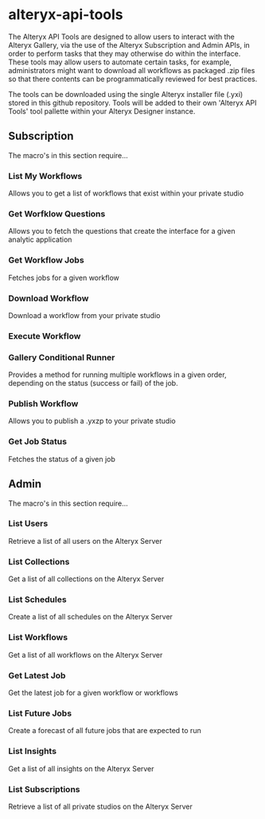 # alteryx-api-tools

The Alteryx API Tools are designed to allow users to interact with the Alteryx Gallery, via the use of the Alteryx Subscription and Admin APIs, in order to perform tasks that they may otherwise do within the interface. These tools may allow users to automate certain tasks, for example, administrators might want to download all workflows as packaged .zip files so that there contents can be  programmatically reviewed for best practices.

The tools can be downloaded using the single Alteryx installer file (.yxi) stored in this github repository. Tools will be added to their own 'Alteryx API Tools' tool pallette within your Alteryx Designer instance.

## Subscription

The macro's in this section require...

### List My Workflows

Allows you to get a list of workflows that exist within your private studio

### Get Worfklow Questions

Allows you to fetch the questions that create the interface for a given analytic application

### Get Workflow Jobs

Fetches jobs for a given workflow

### Download Workflow

Download a workflow from your private studio

### Execute Workflow

### Gallery Conditional Runner

Provides a method for running multiple workflows in a given order, depending on the status (success or fail) of the job.

### Publish Workflow

Allows you to publish a .yxzp to your private studio

### Get Job Status

Fetches the status of a given job

## Admin

The macro's in this section require...

### List Users

Retrieve a list of all users on the Alteryx Server

### List Collections

Get a list of all collections on the Alteryx Server

### List Schedules

Create a list of all schedules on the Alteryx Server

### List Workflows

Get a list of all workflows on the Alteryx Server

### Get Latest Job

Get the latest job for a given workflow or workflows

### List Future Jobs

Create a forecast of all future jobs that are expected to run

### List Insights

Get a list of all insights on the Alteryx Server

### List Subscriptions

Retrieve a list of all private studios on the Alteryx Server







